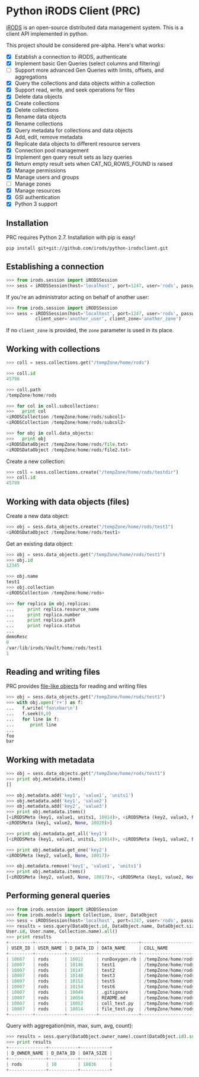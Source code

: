 Python iRODS Client (PRC)
============

[iRODS](https://www.irods.org) is an open-source distributed data management system. This is a client API implemented in python.

This project should be considered pre-alpha. Here's what works:
- [x] Establish a connection to iRODS, authenticate
- [x] Implement basic Gen Queries (select columns and filtering)
- [ ] Support more advanced Gen Queries with limits, offsets, and aggregations
- [x] Query the collections and data objects within a collection
- [x] Support read, write, and seek operations for files
- [x] Delete data objects
- [x] Create collections
- [x] Delete collections
- [x] Rename data objects
- [x] Rename collections
- [x] Query metadata for collections and data objects
- [x] Add, edit, remove metadata
- [x] Replicate data objects to different resource servers
- [x] Connection pool management
- [x] Implement gen query result sets as lazy queries
- [x] Return empty result sets when CAT_NO_ROWS_FOUND is raised
- [x] Manage permissions
- [x] Manage users and groups
- [ ] Manage zones
- [x] Manage resources
- [x] GSI authentication
- [x] Python 3 support

Installation
------------
PRC requires Python 2.7. Installation with pip is easy!

    pip install git+git://github.com/irods/python-irodsclient.git

Establishing a connection
-------------------------
```python
>>> from irods.session import iRODSSession
>>> sess = iRODSSession(host='localhost', port=1247, user='rods', password='rods', zone='tempZone')
```

If you're an administrator acting on behalf of another user:
```python
>>> from irods.session import iRODSSession
>>> sess = iRODSSession(host='localhost', port=1247, user='rods', password='rods', zone='tempZone', 
           client_user='another_user', client_zone='another_zone')
```

If no `client_zone` is provided, the `zone` parameter is used in its place.
    
Working with collections
------------------------
```python
>>> coll = sess.collections.get("/tempZone/home/rods")

>>> coll.id
45798

>>> coll.path
/tempZone/home/rods

>>> for col in coll.subcollections:
>>>   print col
<iRODSCollection /tempZone/home/rods/subcol1>
<iRODSCollection /tempZone/home/rods/subcol2>

>>> for obj in coll.data_objects:
>>>   print obj
<iRODSDataObject /tempZone/home/rods/file.txt>
<iRODSDataObject /tempZone/home/rods/file2.txt>
```

Create a new collection:
```python
>>> coll = sess.collections.create("/tempZone/home/rods/testdir")
>>> coll.id
45799
```
    
Working with data objects (files)
---------------------------------
Create a new data object:
```python
>>> obj = sess.data_objects.create("/tempZone/home/rods/test1")
<iRODSDataObject /tempZone/home/rods/test1>
```

Get an existing data object:
```python
>>> obj = sess.data_objects.get("/tempZone/home/rods/test1")
>>> obj.id
12345

>>> obj.name
test1
>>> obj.collection
<iRODSCollection /tempZone/home/rods>

>>> for replica in obj.replicas:
...     print replica.resource_name
...     print replica.number
...     print replica.path
...     print replica.status
...
demoResc
0
/var/lib/irods/Vault/home/rods/test1
1
```

Reading and writing files
-----------------------
PRC provides [file-like objects](http://docs.python.org/2/library/stdtypes.html#file-objects) for reading and writing files
```python
>>> obj = sess.data_objects.get("/tempZone/home/rods/test1")
>>> with obj.open('r+') as f:
...   f.write('foo\nbar\n')
...   f.seek(0,0)
...   for line in f:
...      print line
...
foo
bar
```
    
Working with metadata
---------------------
```python
>>> obj = sess.data_objects.get("/tempZone/home/rods/test1")
>>> print obj.metadata.items()
[]

>>> obj.metadata.add('key1', 'value1', 'units1')
>>> obj.metadata.add('key1', 'value2')
>>> obj.metadata.add('key2', 'value3')
>>> print obj.metadata.items()
[<iRODSMeta (key1, value1, units1, 10014)>, <iRODSMeta (key2, value3, None, 10017)>, 
<iRODSMeta (key1, value2, None, 10020)>]

>>> print obj.metadata.get_all('key1')
[<iRODSMeta (key1, value1, units1, 10014)>, <iRODSMeta (key1, value2, None, 10020)>]

>>> print obj.metadata.get_one('key2')
<iRODSMeta (key2, value3, None, 10017)>

>>> obj.metadata.remove('key1', 'value1', 'units1')
>>> print obj.metadata.items()
[<iRODSMeta (key2, value3, None, 10017)>, <iRODSMeta (key1, value2, None, 10020)>]
```

Performing general queries
--------------------------
```python
>>> from irods.session import iRODSSession
>>> from irods.models import Collection, User, DataObject
>>> sess = iRODSSession(host='localhost', port=1247, user='rods', password='rods', zone='tempZone')
>>> results = sess.query(DataObject.id, DataObject.name, DataObject.size, \
User.id, User.name, Collection.name).all()
>>> print results
+---------+-----------+-----------+---------------+--------------------------------+-----------+
| USER_ID | USER_NAME | D_DATA_ID | DATA_NAME     | COLL_NAME                      | DATA_SIZE |
+---------+-----------+-----------+---------------+--------------------------------+-----------+
| 10007   | rods      | 10012     | runDoxygen.rb | /tempZone/home/rods            | 5890      |
| 10007   | rods      | 10146     | test1         | /tempZone/home/rods            | 0         |
| 10007   | rods      | 10147     | test2         | /tempZone/home/rods            | 0         |
| 10007   | rods      | 10148     | test3         | /tempZone/home/rods            | 8         |
| 10007   | rods      | 10153     | test5         | /tempZone/home/rods            | 0         |
| 10007   | rods      | 10154     | test6         | /tempZone/home/rods            | 8         |
| 10007   | rods      | 10049     | .gitignore    | /tempZone/home/rods/pycommands | 12        |
| 10007   | rods      | 10054     | README.md     | /tempZone/home/rods/pycommands | 3795      |
| 10007   | rods      | 10052     | coll_test.py  | /tempZone/home/rods/pycommands | 658       |
| 10007   | rods      | 10014     | file_test.py  | /tempZone/home/rods/pycommands | 465       |
+---------+-----------+-----------+---------------+--------------------------------+-----------+
```

Query with aggregation(min, max, sum, avg, count):
```python
>>> results = sess.query(DataObject.owner_name).count(DataObject.id).sum(DataObject.size).all()
>>> print results
+--------------+-----------+-----------+
| D_OWNER_NAME | D_DATA_ID | DATA_SIZE |
+--------------+-----------+-----------+
| rods         | 10        | 10836     |
+--------------+-----------+-----------+
```
